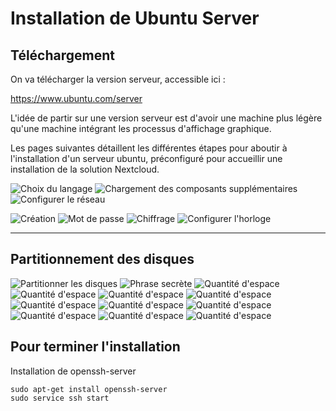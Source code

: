 # Installation de Ubuntu Server

## Téléchargement
On va télécharger la version serveur, accessible ici :

https://www.ubuntu.com/server

L'idée de partir sur une version serveur est d'avoir une machine plus légère
qu'une machine intégrant les processus d'affichage graphique.

Les pages suivantes détaillent les différentes étapes 
pour aboutir à l'installation d'un serveur ubuntu,
préconfiguré pour accueillir une installation de la solution Nextcloud.


![Choix du langage](./1.png)
![Chargement des composants supplémentaires](./2.png)
![Configurer le réseau](./3.png)

![Création](./4.png)
![Mot de passe](./5.png)
![Chiffrage](./6.png)
![Configurer l'horloge](./7.png)

-----------

## Partitionnement des disques

![Partitionner les disques](./8.png)
![Phrase secrète](./9.png)
![Quantité d'espace](./10.png)
![Quantité d'espace](./11.png)
![Quantité d'espace](./12.png)
![Quantité d'espace](./13.png)
![Quantité d'espace](./14.png)
![Quantité d'espace](./15.png)
![Quantité d'espace](./16.png)
![Quantité d'espace](./10.png)
![Quantité d'espace](./10.png)
![Quantité d'espace](./10.png)
## Pour terminer l'installation

Installation de openssh-server

    sudo apt-get install openssh-server
    sudo service ssh start

